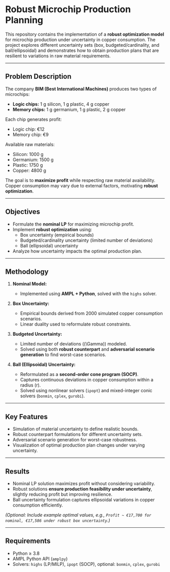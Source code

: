 # Robust Microchip Production Planning

This repository contains the implementation of a **robust optimization model** for microchip production under uncertainty in copper consumption. The project explores different uncertainty sets (box, budgeted/cardinality, and ball/ellipsoidal) and demonstrates how to obtain production plans that are resilient to variations in raw material requirements.

---

## Problem Description

The company **BIM (Best International Machines)** produces two types of microchips:

- **Logic chips:** 1 g silicon, 1 g plastic, 4 g copper  
- **Memory chips:** 1 g germanium, 1 g plastic, 2 g copper  

Each chip generates profit:

- Logic chip: €12  
- Memory chip: €9  

Available raw materials:

- Silicon: 1000 g  
- Germanium: 1500 g  
- Plastic: 1750 g  
- Copper: 4800 g  

The goal is to **maximize profit** while respecting raw material availability. Copper consumption may vary due to external factors, motivating **robust optimization**.

---

## Objectives

- Formulate the **nominal LP** for maximizing microchip profit.  
- Implement **robust optimization** using:
  - Box uncertainty (empirical bounds)  
  - Budgeted/cardinality uncertainty (limited number of deviations)  
  - Ball (ellipsoidal) uncertainty  
- Analyze how uncertainty impacts the optimal production plan.

---

## Methodology

1. **Nominal Model:**  
   - Implemented using **AMPL + Python**, solved with the `highs` solver.  

2. **Box Uncertainty:**  
   - Empirical bounds derived from 2000 simulated copper consumption scenarios.  
   - Linear duality used to reformulate robust constraints.  

3. **Budgeted Uncertainty:**  
   - Limited number of deviations (\(\Gamma\)) modeled.  
   - Solved using both **robust counterpart** and **adversarial scenario generation** to find worst-case scenarios.  

4. **Ball (Ellipsoidal) Uncertainty:**  
   - Reformulated as a **second-order cone program (SOCP)**.  
   - Captures continuous deviations in copper consumption within a radius \(r\).  
   - Solved using nonlinear solvers (`ipopt`) and mixed-integer conic solvers (`bonmin`, `cplex`, `gurobi`).  

---

## Key Features

- Simulation of material uncertainty to define realistic bounds.  
- Robust counterpart formulations for different uncertainty sets.  
- Adversarial scenario generation for worst-case robustness.  
- Visualization of optimal production plan changes under varying uncertainty.  

---

## Results

- Nominal LP solution maximizes profit without considering variability.  
- Robust solutions **ensure production feasibility under uncertainty**, slightly reducing profit but improving resilience.  
- Ball uncertainty formulation captures ellipsoidal variations in copper consumption efficiently.  

*(Optional: Include example optimal values, e.g., `Profit ~ €17,700 for nominal, €17,586 under robust box uncertainty`.)*  

---

## Requirements

- Python ≥ 3.8  
- AMPL Python API (`amplpy`)  
- Solvers: `highs` (LP/MILP), `ipopt` (SOCP), optional: `bonmin`, `cplex`, `gurobi`  
